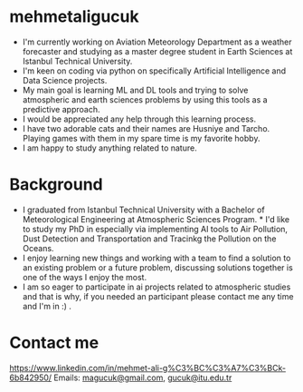 # mehmetaligucuk
* I'm currently working on Aviation Meteorology Department as a weather forecaster and studying as a master degree student in Earth Sciences at Istanbul Technical University.
* I'm keen on coding via python on specifically Artificial Intelligence and Data Science projects.
* My main goal is learning ML and DL tools and trying to solve atmospheric and earth sciences problems by using this tools  as a predictive approach.
* I would be appreciated any help through this learning process.
* I have two adorable cats and their names are Husniye and Tarcho. Playing games with them in my spare time is my favorite hobby.
* I am happy to study anything related to nature.

# Background

* I graduated from Istanbul Technical University with a Bachelor of Meteorological Engineering at Atmospheric Sciences Program. * I'd like to study my PhD in especially via implementing AI tools to Air Pollution, Dust Detection and Transportation and Tracinkg the Pollution on the Oceans.
* I enjoy learning new things and working with a team to find a solution to an existing problem or a future problem, discussing solutions together is one of the ways I enjoy the most.
* I am so eager to participate in ai projects related to atmospheric studies and that is why, if you needed an participant please contact me any time and I'm in :) .

# Contact me
https://www.linkedin.com/in/mehmet-ali-g%C3%BC%C3%A7%C3%BCk-6b842950/
Emails: magucuk@gmail.com, gucuk@itu.edu.tr
